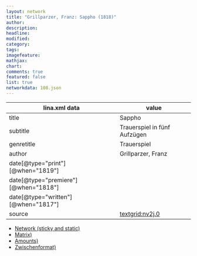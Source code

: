 ```yaml
---
layout: network
title: "Grillparzer, Franz: Sappho (1818)"
author:
description:
headline:
modified:
category:
tags:
imagefeature: 
mathjax: 
chart: 
comments: true
featured: false
list: true
networkdata: 108.json
---
```

lina.xml data  | value
------------- | -------------
title|Sappho
subtitle|Trauerspiel in fünf Aufzügen
genretitle|Trauerspiel
author|Grillparzer, Franz
date[@type="print"][@when="1819"]|
date[@type="premiere"][@when="1818"]|
date[@type="written"][@when="1817"]|
source|[textgrid:nv2j.0](https://textgridlab.org/1.0/tgcrud-public/rest/textgrid:nv2j.0/data)



* [Network (sticky and static)](/linas/network108)
* [Matrix)](/linas/matrix108)
* [Amounts)](/linas/amount108)
* [Zwischenformat)](/linas/lina108 )
